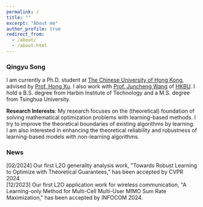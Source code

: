 ```yaml
---
permalink: /
title: ""
excerpt: "About me"
author_profile: true
redirect_from: 
  - /about/
  - /about.html
---
```


### Qingyu Song

I am currently a Ph.D. student at [The Chinese University of Hong Kong](https://www.cuhk.edu.hk/english/index.html), advised by [Prof. Hong Xu](https://henryhxu.github.io/). I also work with [Prof. Juncheng Wang](https://www.juncheng-wang.com/) of [HKBU](https://www.hkbu.edu.hk/). I hold a B.S. degree from Harbin Institute of Technology and a M.S. degree from Tsinghua University.

**Research Interests**: My research focuses on the (theoretical) foundation of solving mathematical optimization problems with learning-based methods. I try to improve the theoretical boundaries of existing algorithms by learning. I am also interested in enhancing the theoretical reliability and robustness of learning-based models with non-learning algorithms.

### News
[02/2024] Our first L2O generality analysis work, "Towards Robust Learning to Optimize with Theoretical Guarantees," has been accepted by CVPR 2024. <br>
[12/2023] Our first L2O application work for wireless communication, "A Learning-only Method for Multi-Cell Multi-User MIMO Sum Rate Maximization," has been accepted by INFOCOM 2024.
